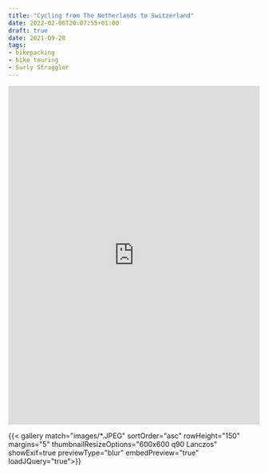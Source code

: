```yaml
---
title: "Cycling from The Netherlands to Switzerland"
date: 2022-02-06T20:07:55+01:00
draft: true
date: 2021-09-28
tags:
- bikepacking
- bike touring
- Surly Straggler
---
```


<iframe src="https://www.komoot.com/tour/479943503/embed?share_token=adBJUKFrnUYtXsu4YRP3Qnuwi5y4Y4KWWsGefm9rHi2OU51wvi&profile=1" width="100%" height="680" frameborder="0" scrolling="no"></iframe>

{{< gallery match="images/*.JPEG" sortOrder="asc" rowHeight="150" margins="5" thumbnailResizeOptions="600x600 q90 Lanczos" showExif=true previewType="blur" embedPreview="true" loadJQuery="true">}}
